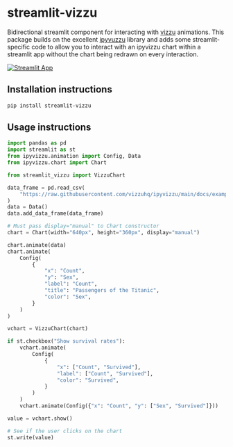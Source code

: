# streamlit-vizzu

Bidirectional streamlit component for interacting with [vizzu](https://vizzuhq.com/)
animations. This package builds on the excellent
[ipyvuzzu](https://github.com/vizzuhq/ipyvizzu) library and adds some streamlit-specific
code to allow you to interact with an ipyvizzu chart within a streamlit app without
the chart being redrawn on every interaction.

[![Streamlit App](https://static.streamlit.io/badges/streamlit_badge_black_white.svg)](https://st-pages.streamlit.app)

## Installation instructions

```sh
pip install streamlit-vizzu
```

## Usage instructions

```python
import pandas as pd
import streamlit as st
from ipyvizzu.animation import Config, Data
from ipyvizzu.chart import Chart

from streamlit_vizzu import VizzuChart

data_frame = pd.read_csv(
    "https://raw.githubusercontent.com/vizzuhq/ipyvizzu/main/docs/examples/stories/titanic/titanic.csv"
)
data = Data()
data.add_data_frame(data_frame)

# Must pass display="manual" to Chart constructor
chart = Chart(width="640px", height="360px", display="manual")

chart.animate(data)
chart.animate(
    Config(
        {
            "x": "Count",
            "y": "Sex",
            "label": "Count",
            "title": "Passengers of the Titanic",
            "color": "Sex",
        }
    )
)

vchart = VizzuChart(chart)

if st.checkbox("Show survival rates"):
    vchart.animate(
        Config(
            {
                "x": ["Count", "Survived"],
                "label": ["Count", "Survived"],
                "color": "Survived",
            }
        )
    )
    vchart.animate(Config({"x": "Count", "y": ["Sex", "Survived"]}))

value = vchart.show()

# See if the user clicks on the chart
st.write(value)
```
